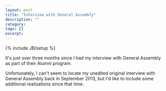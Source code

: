 ```yaml
---
layout: post
title: "Interview with General Assembly"
description: ""
category: 
tags: []
excerpt: 
---
```

{% include JB/setup %}

It's just over three months since I had my interview with General Assembly as part of their Alumni program.

Unfortunately, I can't seem to locate my unedited original interview with General Assembly back in September 2013, but I'd like to include some additional realisations since that time.

